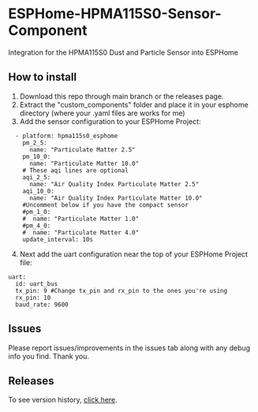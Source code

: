 # ESPHome-HPMA115S0-Sensor-Component
Integration for the HPMA115S0 Dust and Particle Sensor into ESPHome

## How to install
1. Download this repo through main branch or the releases page.
2. Extract the "custom_components" folder and place it in your esphome directory (where your .yaml files are works for me)
3. Add the sensor configuration to your ESPHome Project:
```
  - platform: hpma115s0_esphome
    pm_2_5:
      name: "Particulate Matter 2.5"
    pm_10_0:
      name: "Particulate Matter 10.0"
    # These aqi lines are optional
    aqi_2_5:
      name: "Air Quality Index Particulate Matter 2.5"
    aqi_10_0:
      name: "Air Quality Index Particulate Matter 10.0"
    #Uncomment below if you have the compact sensor
    #pm_1_0:
    #  name: "Particulate Matter 1.0"
    #pm_4_0:
    #  name: "Particulate Matter 4.0"
    update_interval: 10s
```
4. Next add the uart configuration near the top of your ESPHome Project file:
```
uart:
  id: uart_bus
  tx_pin: 9 #Change tx_pin and rx_pin to the ones you're using
  rx_pin: 10
  baud_rate: 9600
```

## Issues
Please report issues/improvements in the issues tab along with any debug info you find. Thank you.

## Releases
To see version history, [click here](https://github.com/tom1422/ESPHome-HPMA115S0-Sensor-Component/releases).
